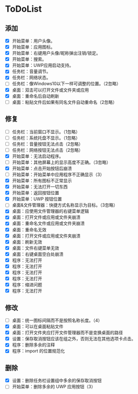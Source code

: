 # ToDoList

## 添加

- [X]  开始菜单：用户头像。
- [X]  开始菜单：应用图标。
- [X]  开始菜单：右键用户头像/昵称弹出注销/锁定。
- [X]  开始菜单：搜索。
- [X]  开始菜单：UWP应用启动支持。
- [X]  任务栏：音量调节。
- [X]  任务栏：网络状态。
- [ ]  任务栏：像Windows10以下一样可调整的位置。（2忽略）
- [X]  桌面：双击可以打开文件或文件夹或应用
- [X]  桌面：重命名后自动刷新
- [ ]  桌面：粘贴文件后如果有同名文件自动重命名（2忽略）

## 修复

- [ ]  任务栏：当前窗口不显示。（1忽略）
- [ ]  任务栏：系统托盘不显示。（1忽略）
- [ ]  任务栏：音量按钮无法点击（2忽略）
- [ ]  任务栏：网络按钮无法点击（2忽略）
- [X]  开始菜单：无法启动程序。
- [ ]  开始菜单：其他屏幕上的显示高度不正确。（3忽略）
- [X]  开始菜单：点击开始按钮后崩溃
- [ ]  开始菜单：开始菜单中应用程序不正确显示（3）
- [X]  开始菜单：所有图标不正常显示
- [X]  开始菜单：无法打开一切东西
- [X]  开始菜单：返回按钮位置
- [X]  开始菜单：UWP 按钮位置
- [ ]  桌面&文件管理器：快捷方式名称显示为目标。（3忽略）
- [X]  桌面：应使用文件管理器的右键菜单逻辑
- [X]  桌面：打开文件或应用或文件夹崩溃
- [X]  桌面：重命名文件或应用或文件夹崩溃
- [X]  桌面：重命名无效
- [X]  桌面：打开文件或应用或文件夹崩溃
- [X]  桌面：刷新无效
- [X]  桌面：文件右键菜单无效
- [X]  桌面：右键桌面空白处崩溃
- [X]  程序：无法打开
- [X]  程序：无法打开
- [X]  程序：无法打开
- [X]  程序：无法打开
- [X]  程序：缩进问题
- [X]  程序：无法打开

## 修改

- [ ]  桌面：统一图标间隔而不是按照名称长度。（4）
- [X]  桌面：可以在桌面粘贴文件
- [X]  桌面：打开文件夹应打开文件管理器而不是变换桌面的路径
- [X]  设置：保存取消按钮应该在组之外，否则无法在其他选项卡点击。
- [X]  程序：删除多余的注释
- [X]  程序：import 的位置规范化

## 删除

- [X]  设置：删除任务栏设置组中多余的保存取消按钮
- [ ]  开始菜单：删除多余的 UWP 应用按钮（3）
